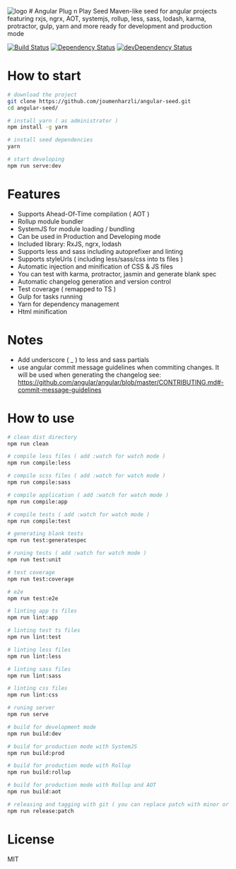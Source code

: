 <img src='http://www.hostingpics.net/thumbs/80/51/80/mini_805180logoplug.png' alt='logo'>
# Angular Plug n Play Seed
Maven-like seed for angular projects featuring rxjs, ngrx, AOT, systemjs, rollup, less, sass, lodash, karma, protractor, gulp, yarn and more ready for development and production mode

[![Build Status](https://travis-ci.org/joumenharzli/angular-seed.svg?branch=master)](https://travis-ci.org/joumenharzli/angular-seed)
[![Dependency Status](https://david-dm.org/joumenharzli/angular-seed.svg)](https://david-dm.org/joumenharzli/angular-seed)
[![devDependency Status](https://david-dm.org/joumenharzli/angular-seed/dev-status.svg)](https://david-dm.org/joumenharzli/angular-seed#info=devDependencies)

# How to start

```bash
# download the project
git clone https://github.com/joumenharzli/angular-seed.git
cd angular-seed/

# install yarn ( as administrator )
npm install -g yarn

# install seed dependencies
yarn

# start developing
npm run serve:dev
```

# Features

- Supports Ahead-Of-Time compilation ( AOT )
- Rollup module bundler
- SystemJS for module loading / bundling
- Can be used in Production and Developing mode
- Included library: RxJS, ngrx, lodash
- Supports less and sass including autoprefixer and linting
- Supports styleUrls ( including less/sass/css into ts files )
- Automatic injection and minification of CSS & JS files
- You can test with karma, protractor, jasmin and generate blank spec
- Automatic changelog generation and version control
- Test coverage ( remapped to TS )
- Gulp for tasks running
- Yarn for dependency management
- Html minification

# Notes

- Add underscore ( _ ) to less and sass partials
- use angular commit message guidelines when commiting changes. It will be used when generating the changelog
    see: https://github.com/angular/angular/blob/master/CONTRIBUTING.md#-commit-message-guidelines

# How to use

```bash
# clean dist directory
npm run clean

# compile less files ( add :watch for watch mode )
npm run compile:less

# compile scss files ( add :watch for watch mode )
npm run compile:sass

# compile application ( add :watch for watch mode )
npm run compile:app

# compile tests ( add :watch for watch mode )
npm run compile:test

# generating blank tests
npm run test:generatespec

# runing tests ( add :watch for watch mode )
npm run test:unit

# test coverage
npm run test:coverage

# e2e
npm run test:e2e

# linting app ts files
npm run lint:app

# linting test ts files
npm run lint:test

# linting less files
npm run lint:less

# linting sass files
npm run lint:sass

# linting css files
npm run lint:css

# runing server
npm run serve

# build for development mode
npm run build:dev

# build for production mode with SystemJS
npm run build:prod

# build for production mode with Rollup
npm run build:rollup

# build for production mode with Rollup and AOT
npm run build:aot

# releasing and tagging with git ( you can replace patch with minor or major )
npm run release:patch
```

# License
MIT
